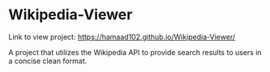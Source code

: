 # Wikipedia-Viewer

Link to view project: https://hamaad102.github.io/Wikipedia-Viewer/

A project that utilizes the Wikipedia API to provide search results to users in a concise clean format.
